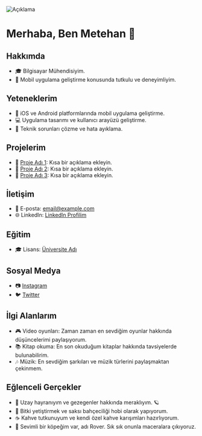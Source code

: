 ![Açıklama](https://pixoliastudios.com/wp-content/uploads/2023/02/hello_world.png)


# Merhaba, Ben Metehan  👋

## Hakkımda
- 🎓 Bilgisayar Mühendisiyim.
- 💼 Mobil uygulama geliştirme konusunda tutkulu ve deneyimliyim.

## Yeteneklerim
- 📱 iOS ve Android platformlarında mobil uygulama geliştirme.
- 💻 Uygulama tasarımı ve kullanıcı arayüzü geliştirme.
- 🔨 Teknik sorunları çözme ve hata ayıklama.

## Projelerim
- 📱 [Proje Adı 1](link): Kısa bir açıklama ekleyin.
- 📱 [Proje Adı 2](link): Kısa bir açıklama ekleyin.
- 📱 [Proje Adı 3](link): Kısa bir açıklama ekleyin.

## İletişim
- 📧 E-posta: email@example.com
- 🌐 LinkedIn: [LinkedIn Profilim](LinkedIn_profil_linki)

## Eğitim
- 🎓 Lisans: [Üniversite Adı](üniversite_linki)

## Sosyal Medya
- 📷 [Instagram](Instagram_profil_linki)
- 🐦 [Twitter](Twitter_profil_linki)

## İlgi Alanlarım
- 🎮 Video oyunları: Zaman zaman en sevdiğim oyunlar hakkında düşüncelerimi paylaşıyorum.
- 📚 Kitap okuma: En son okuduğum kitaplar hakkında tavsiyelerde bulunabilirim.
- 🎶 Müzik: En sevdiğim şarkıları ve müzik türlerini paylaşmaktan çekinmem.

## Eğlenceli Gerçekler
- 🚀 Uzay hayranıyım ve gezegenler hakkında meraklıyım. 🪐
- 🌱 Bitki yetiştirmek ve saksı bahçeciliği hobi olarak yapıyorum.
- ☕ Kahve tutkunuyum ve kendi özel kahve karışımları hazırlıyorum.
- 🐶 Sevimli bir köpeğim var, adı Rover. Sık sık onunla maceralara çıkıyoruz.







<!--
**Metehan-DER/Metehan-DER** is a ✨ _special_ ✨ repository because its `README.md` (this file) appears on your GitHub profile.

Here are some ideas to get you started:

- 🔭 I’m currently working on ...
- 🌱 I’m currently learning ...
- 👯 I’m looking to collaborate on ...
- 🤔 I’m looking for help with ...
- 💬 Ask me about ...
- 📫 How to reach me: ...
- 😄 Pronouns: ...
- ⚡ Fun fact: ...
-->
